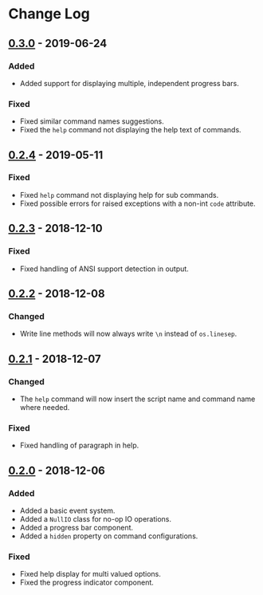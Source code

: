 # Change Log

## [0.3.0] - 2019-06-24

### Added

- Added support for displaying multiple, independent progress bars.

### Fixed

- Fixed similar command names suggestions.
- Fixed the `help` command not displaying the help text of commands.


## [0.2.4] - 2019-05-11

### Fixed

- Fixed `help` command not displaying help for sub commands.
- Fixed possible errors for raised exceptions with a non-int `code` attribute.


## [0.2.3] - 2018-12-10

### Fixed

- Fixed handling of ANSI support detection in output.


## [0.2.2] - 2018-12-08

### Changed

- Write line methods will now always write `\n` instead of `os.linesep`.


## [0.2.1] - 2018-12-07

### Changed

- The `help` command will now insert the script name and command name where needed.

### Fixed

- Fixed handling of paragraph in help.


## [0.2.0] - 2018-12-06

### Added

- Added a basic event system.
- Added a `NullIO` class for no-op IO operations.
- Added a progress bar component.
- Added a `hidden` property on command configurations.

### Fixed

- Fixed help display for multi valued options.
- Fixed the progress indicator component.


[Unreleased]: https://github.com/sdispater/tomlkit/compare/0.3.0...master
[0.3.0]: https://github.com/sdispater/tomlkit/releases/tag/0.3.0
[0.2.4]: https://github.com/sdispater/tomlkit/releases/tag/0.2.4
[0.2.3]: https://github.com/sdispater/tomlkit/releases/tag/0.2.3
[0.2.2]: https://github.com/sdispater/tomlkit/releases/tag/0.2.2
[0.2.1]: https://github.com/sdispater/tomlkit/releases/tag/0.2.1
[0.2.0]: https://github.com/sdispater/tomlkit/releases/tag/0.2.0
[0.1.0]: https://github.com/sdispater/tomlkit/releases/tag/0.1.0
